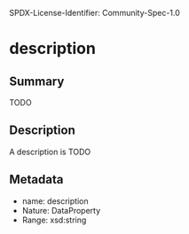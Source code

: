SPDX-License-Identifier: Community-Spec-1.0

# description

## Summary

TODO

## Description

A description is TODO

## Metadata

- name: description
- Nature: DataProperty
- Range: xsd:string


